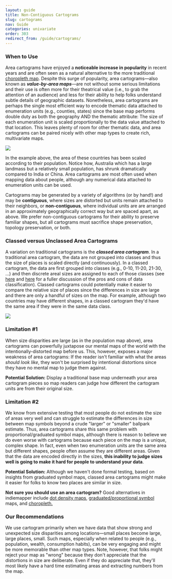 ```yaml
---
layout: guide
title: Non-Contiguous Cartograms
slug: cartograms
nav: Guide
categories: univariate
order: 303
redirect_from: /guide/cartograms/
---
```


### When to Use

Area cartograms have enjoyed a **noticeable increase in popularity** in recent years and are often seen as a natural alternative to the more traditional [choropleth map](../univariate/choropleth). Despite this surge of popularity, area cartograms—also known as _**value-by-area maps**_—are not without some serious limitations and their use is often more for their theatrical value (i.e., to grab the attention of an audience) and less for their ability to help folks understand subtle details of geographic datasets. Nonetheless, area cartograms are perhaps the single most efficient way to encode thematic data attached to enumeration units (e.g., counties, states) since the base map performs double duty as both the geography AND the thematic attribute: The size of each enumeration unit is scaled proportionally to the data value attached to that location. This leaves plenty of room for other thematic data, and area cartograms can be paired nicely with other map types to create rich, multivariate maps.

![]({{site.baseurl}}/media/guide/Asia_pop_cartogram.jpg)

In the example above, the area of these countries has been scaled according to their population. Notice how, Australia which has a large landmass but a relatively small population, has shrunk dramatically compared to India or China. Area cartograms are most often used when mapping data about people, although any numerical data attached to enumeration units can be used.

Cartograms may be generated by a variety of algorithms (or by hand!) and may be **contiguous**, where sizes are distorted but units remain attached to their neighbors, or **non-contiguous**, where individual units are are arranged in an approximately geographically correct way but are spaced apart, as above. We prefer non-contiguous cartograms for their ability to preserve familiar shapes, but all cartograms must sacrifice shape preservation, topology preservation, or both.

### Classed versus Unclassed Area Cartograms

A variation on traditional cartograms is the **_classed area cartogram_**. In a traditional area cartogram, the data are not grouped into classes and thus the size of places is scaled directly (and continuously). In a classed cartogram, the data are first grouped into classes (e.g., 0-10, 11-20, 21-30, ...) and then discrete areal sizes are assigned to each of those classes (see [here](../choropleth-maps) and [here](../univariate/proportional-symbols) for a fuller discussion of the pros and cons of data classification). Classed cartograms could potentially make it easier to compare the relative size of places since the differences in size are large and there are only a handful of sizes on the map. For example, although two countries may have different shapes, in a classed cartogram they'd have the same area if they were in the same data class.

![]({{site.baseurl}}/media/guide/cartogram_US_pop.jpg)

### Limitation #1
When size disparities are large (as in the population map above), area cartograms can powerfully juxtapose our mental maps of the world with the intentionally-distorted map before us. This, however, exposes a major weakness of area cartograms: If the reader isn't familiar with what the areas _should look like_, they won't be surprised by intentional distortions since they have no mental map to judge them against.

**Potential Solution:** Display a traditional base map underneath your area cartogram pieces so map readers can judge how different the cartogram units are from their original size.

### Limitation #2

We know from extensive testing that most people do not estimate the size of areas very well and can struggle to estimate the differences in size between map symbols beyond a crude "larger" or "smaller" ballpark estimate. Thus, area cartograms share this same problem with proportional/graduated symbol maps, although there is reason to believe we do even worse with cartograms because each piece on the map is a unique, complex shape. In fact, even when two enumeration units are the same area but different shapes, people often assume they are different areas. Given that the data are encoded directly in the sizes, **this inability to judge sizes well is going to make it hard for people to understand your data**.

**Potential Solution:** Although we haven't done formal testing, based on insights from graduated symbol maps, classed area cartograms might make it easier for folks to know two places are similar in size.

**Not sure you should use an area cartogram?** Good alternatives in indiemapper include [dot density maps](../univariate/dot-density), [graduated/proportional symbol](../univariate/proportional-symbols) maps, and [choropleth.](../univariate/choropleth)

### Our Recommendations

We use cartogram primarily when we have data that show strong and unexpected size disparities among locations—small places become large, large places, small. Such maps, especially when related to people (e.g., population, wealth, consumption habits), can be very engaging and might be more memorable than other map types. Note, however, that folks might reject your map as "wrong" because they don't appreciate that the distortions in size are deliberate. Even if they do appreciate that, they'll most likely have a hard time estimating areas and extracting numbers from the map.